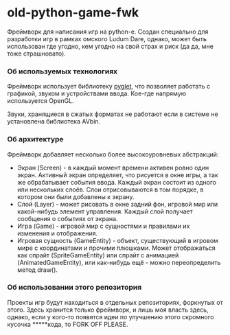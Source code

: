 # old-python-game-fwk

Фреймворк для написания игр на python-е. Создан специально для разработки игр в рамках омского Ludum Dare, однако, может быть использован где угодно, кем угодно на свой страх и риск (да да, мне тоже страшновато).

### Об используемых технологиях

Фреймворк использует библиотеку [pyglet](http://www.pyglet.org/), что позволяет работать с графикой, звуком и устройствами ввода. Кое-где напрямую используется OpenGL.

Звуки, хранящиеся в сжатых форматах не работают если в системе не установлена библиотека AVbin.

### Об архитектуре

Фреймворк добавляет несколько более высокоуровневых абстракций:

* Экран (Screen) - в каждый момент времени активен ровно один экран. Активный экран определяет, что рисуется в окне игры, а так же обрабатывает события ввода. Каждый экран состоит из одного или нескольких слоёв. Слои отрисовываются в том порядке, в котором они были добавлены к экрану.
* Слой (Layer) - может рисовать в окне задний фон, игровой мир или какой-нибудь элемент управления. Каждый слой получает сообщения о событиях от экрана.
* Игра (Game) - игровой мир с сущностями и правилами их изменения и отображения.
* Игровая сущность (GameEntity) - объект, существующий в игровом мире с координатами и прочими плюшками. Может отображаться как спрайт (SpriteGameEntity) или спрайт с анимацией (AnimatedGameEntity), или как-нибудь ещё - можно переопределить метод draw().

### Об использовании этого репозитория

Проекты игр будут находиться в отдельных репозиториях, форкнутых от этого. Здесь хранится только фреймворк, и лишь моя власть здесь, однако, если у кого-то появятся идеи по улучшению этого скромного кусочка *****кода, то FORK OFF PLEASE.

